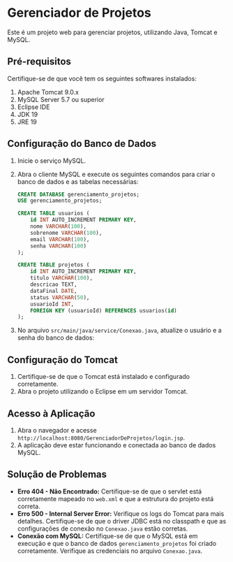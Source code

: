 # Gerenciador de Projetos

Este é um projeto web para gerenciar projetos, utilizando Java, Tomcat e MySQL.

## Pré-requisitos

Certifique-se de que você tem os seguintes softwares instalados:

1. Apache Tomcat 9.0.x
2. MySQL Server 5.7 ou superior
3. Eclipse IDE
4. JDK 19
5. JRE 19

## Configuração do Banco de Dados

1. Inicie o serviço MySQL.
2. Abra o cliente MySQL e execute os seguintes comandos para criar o banco de dados e as tabelas necessárias:

    ```sql
    CREATE DATABASE gerenciamento_projetos;
	USE gerenciamento_projetos;
	
	CREATE TABLE usuarios (
	    id INT AUTO_INCREMENT PRIMARY KEY,
	    nome VARCHAR(100),
	    sobrenome VARCHAR(100),
	    email VARCHAR(100),
	    senha VARCHAR(100)
	);
	
	CREATE TABLE projetos (
	    id INT AUTO_INCREMENT PRIMARY KEY,
	    titulo VARCHAR(100),
	    descricao TEXT,
	    dataFinal DATE,
	    status VARCHAR(50),
	    usuarioId INT,
	    FOREIGN KEY (usuarioId) REFERENCES usuarios(id)
	);
    ```

3. No arquivo `src/main/java/service/Conexao.java`, atualize o usuário e a senha do banco de dados:


## Configuração do Tomcat

1. Certifique-se de que o Tomcat está instalado e configurado corretamente.
2. Abra o projeto utilizando o Eclipse em um servidor Tomcat.

## Acesso à Aplicação

1. Abra o navegador e acesse `http://localhost:8080/GerenciadorDeProjetos/login.jsp`.
2. A aplicação deve estar funcionando e conectada ao banco de dados MySQL.

## Solução de Problemas

- **Erro 404 - Não Encontrado:** Certifique-se de que o servlet está corretamente mapeado no `web.xml` e que a estrutura do projeto está correta.
- **Erro 500 - Internal Server Error:** Verifique os logs do Tomcat para mais detalhes. Certifique-se de que o driver JDBC está no classpath e que as configurações de conexão no `Conexao.java` estão corretas.
- **Conexão com MySQL:** Certifique-se de que o MySQL está em execução e que o banco de dados `gerenciamento_projetos` foi criado corretamente. Verifique as credenciais no arquivo `Conexao.java`.

